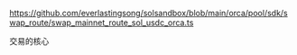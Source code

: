 https://github.com/everlastingsong/solsandbox/blob/main/orca/pool/sdk/swap_route/swap_mainnet_route_sol_usdc_orca.ts

交易的核心

